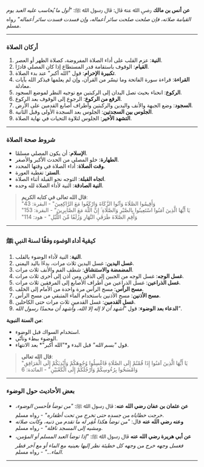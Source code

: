 **عن أنس بن مالك** رضي الله عنه قال: قال رسول الله ﷺ: *"أول ما يُحاسب عليه العبد يوم القيامة صلاته، فإن صلحت صلحت سائر أعماله، وإن فسدت فسدت سائر أعماله"* رواه مسلم.

---

### أركان الصلاة

1. **النية**: عزم القلب على أداء الصلاة المفروضة، كصلاة الظهر أو العصر.
2. **القيام**: الوقوف باستقامة قدر المستطاع إذا كان المصلي قادرًا.
3. **تكبيرة الإحرام**: قول "الله أكبر" عند بدء الصلاة.
4. **القراءة**: قراءة سورة الفاتحة وما تيسّر من القرآن، وإن لم يعلمها فيذكر الله بآيات معادلة.
5. **الركوع**: انحناء بحيث تصل اليدان إلى الركبتين مع توجيه النظر لموضع السجود.
6. **الرفع من الركوع**: الرجوع إلى الوقوف بعد الركوع.
7. **السجود**: وضع الجبهة والأنف واليدين والركبتين وأطراف أصابع القدمين على الأرض.
8. **الجلوس بين السجدتين**: الجلوس بعد السجدة الأولى وقبل الثانية.
9. **التشهد الأخير**: الجلوس لتلاوة التحيات في نهاية الصلاة.

---

### شروط صحة الصلاة

- **الإسلام**: أن يكون المصلي مسلمًا.
- **الطهارة**: خلو المصلي من الحدث الأكبر والأصغر.
- **وقت الصلاة**: أداء الصلاة في وقتها المحدد.
- **الستر**: تغطية العورة.
- **اتجاه القبلة**: التوجه نحو القبلة أثناء الصلاة.
- **النية الصادقة**: النية لأداء الصلاة لله وحده.

> **قال الله تعالى في كتابه الكريم**:  
> "وَأَقِيمُوا الصَّلَاةَ وَآتُوا الزَّكَاةَ وَارْكَعُوا مَعَ الرَّاكِعِينَ" - البقرة: 43  
> "يَا أَيُّهَا الَّذِينَ آمَنُوا اسْتَعِينُوا بِالصَّبْرِ وَالصَّلَاةِ ۚ إِنَّ اللَّهَ مَعَ الصَّابِرِينَ" - البقرة: 153  
> "وَأَقِمِ الصَّلاةَ طَرَفَيِ النَّهَارِ وَزُلَفًا مِّنَ اللَّيْلِ" - هود: 114

---

### كيفية أداء الوضوء وفقًا لسنة النبي ﷺ

1. **النية**: النية لأداء الوضوء بالقلب.
2. **غسل اليدين**: غسل اليدين ثلاث مرات، بدءًا باليد اليمنى.
3. **المضمضة والاستنشاق**: شطف الفم والأنف ثلاث مرات.
4. **غسل الوجه**: غسل الوجه من الجبين إلى الذقن ومن أذن إلى أخرى ثلاث مرات.
5. **غسل الذراعين**: غسل الذراعين من أطراف الأصابع إلى المرفقين ثلاث مرات.
6. **مسح الرأس**: مسح الرأس مرة واحدة من الأمام إلى الخلف.
7. **مسح الأذنين**: مسح الأذنين باستخدام الماء المتبقي من مسح الرأس.
8. **غسل القدمين**: غسل القدمين ثلاث مرات حتى الكاحلين.
9. **الدعاء بعد الوضوء**: قول *"أشهد أن لا إله إلا الله، وأشهد أن محمدًا رسول الله"*.

**من السنة النبوية**:
- استخدام السواك قبل الوضوء.
- الوضوء ببطء وتأنّي.
- قول *"بسم الله"* قبل البدء و*"الله أكبر"* بعد الانتهاء.

> **قال الله تعالى**:  
> "يَا أَيُّهَا الَّذِينَ آمَنُوا إِذَا قُمْتُمْ إِلَى الصَّلَاةِ فَاغْسِلُوا وُجُوهَكُمْ وَأَيْدِيَكُمْ إِلَى الْمَرَافِقِ وَامْسَحُوا بِرُءُوسِكُمْ وَأَرْجُلَكُمْ إِلَى الْكَعْبَيْنِ" - المائدة: 6

---

### بعض الأحاديث حول الوضوء

- **عن عثمان بن عفان رضي الله عنه**: قال رسول الله ﷺ: *"من توضأ فأحسن الوضوء، خرجت خطاياه من جسده حتى تخرج من تحت أظفاره"* - رواه مسلم.
- **وعنه رضي الله عنه** قال: *"من توضأ هكذا غُفِر له ما تقدم من ذنبه، وكانت صلاته ومشيه إلى المسجد نافلة"* - رواه مسلم.
- **عن أبي هريرة رضي الله عنه** قال رسول الله ﷺ: *"إذا توضأ العبد المسلم أو المؤمن، فغسل وجهه خرج من وجهه كل خطيئة نظر إليها بعينيه مع الماء أو مع آخر قطر الماء..."* - رواه مسلم.

---
